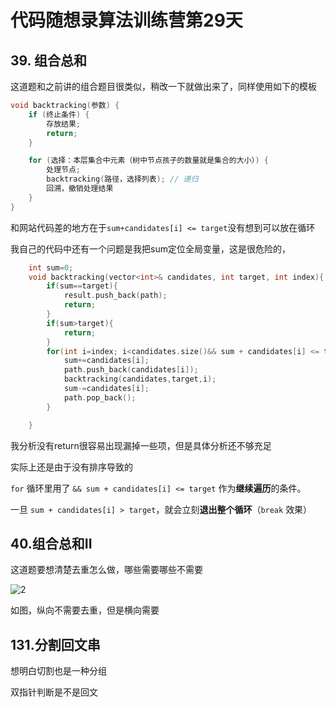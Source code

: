 # 代码随想录算法训练营第29天

## 39. 组合总和

这道题和之前讲的组合题目很类似，稍改一下就做出来了，同样使用如下的模板

```cpp
void backtracking(参数) {
    if (终止条件) {
        存放结果;
        return;
    }

    for (选择：本层集合中元素（树中节点孩子的数量就是集合的大小）) {
        处理节点;
        backtracking(路径，选择列表); // 递归
        回溯，撤销处理结果
    }
}
```

和网站代码差的地方在于`sum+candidates[i] <= target`没有想到可以放在循环

我自己的代码中还有一个问题是我把sum定位全局变量，这是很危险的，

```cpp
    int sum=0;
    void backtracking(vector<int>& candidates, int target, int index){
        if(sum==target){
            result.push_back(path);
            return;
        }
        if(sum>target){
            return;
        }
        for(int i=index; i<candidates.size()&& sum + candidates[i] <= target;i++){
            sum+=candidates[i];
            path.push_back(candidates[i]);
            backtracking(candidates,target,i);
            sum-=candidates[i];
            path.pop_back();
        }

    }
```

我分析没有return很容易出现漏掉一些项，但是具体分析还不够充足

实际上还是由于没有排序导致的

`for` 循环里用了 `&& sum + candidates[i] <= target` 作为**继续遍历**的条件。

一旦 `sum + candidates[i] > target`，就会立刻**退出整个循环**（`break` 效果）

##  40.组合总和II

这道题要想清楚去重怎么做，哪些需要哪些不需要

![2](D:\Liprogress\leetcode\lc.github.io\回溯算法\图\2.png)

如图，纵向不需要去重，但是横向需要

##  **131.分割回文串**  

想明白切割也是一种分组

双指针判断是不是回文



